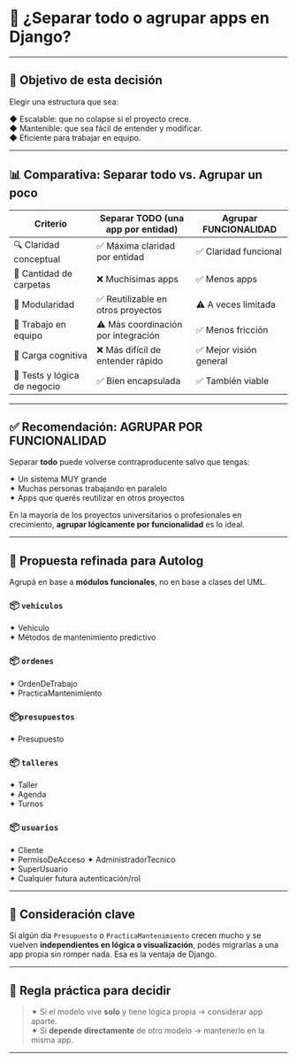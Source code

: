 # 🧠 ¿Separar todo o agrupar apps en Django?

---

## 🎯 Objetivo de esta decisión

Elegir una estructura que sea:

◆ Escalable: que no colapse si el proyecto crece.  
◆ Mantenible: que sea fácil de entender y modificar.  
◆ Eficiente para trabajar en equipo.

---

## 📊 Comparativa: Separar todo vs. Agrupar un poco

| Criterio                         | Separar TODO (una app por entidad) | Agrupar FUNCIONALIDAD |
|----------------------------------|------------------------------------|------------------------|
| 🔍 Claridad conceptual           | ✅ Máxima claridad por entidad      | ✅ Claridad funcional  |
| 📁 Cantidad de carpetas          | ❌ Muchísimas apps                  | ✅ Menos apps           |
| 🧩 Modularidad                   | ✅ Reutilizable en otros proyectos | ⚠️ A veces limitada     |
| 👥 Trabajo en equipo             | ⚠️ Más coordinación por integración| ✅ Menos fricción       |
| 🧠 Carga cognitiva               | ❌ Más difícil de entender rápido  | ✅ Mejor visión general |
| 🧪 Tests y lógica de negocio     | ✅ Bien encapsulada                 | ✅ También viable       |

---

## ✅ Recomendación: AGRUPAR POR FUNCIONALIDAD

Separar **todo** puede volverse contraproducente salvo que tengas:

✦ Un sistema MUY grande  
✦ Muchas personas trabajando en paralelo  
✦ Apps que querés reutilizar en otros proyectos

En la mayoría de los proyectos universitarios o profesionales en crecimiento, **agrupar lógicamente por funcionalidad** es lo ideal.

---

## 🧱 Propuesta refinada para Autolog

Agrupá en base a **módulos funcionales**, no en base a clases del UML.

### 📦 `vehiculos`
✦ Vehiculo  
✦ Métodos de mantenimiento predictivo

### 📦 `ordenes`
✦ OrdenDeTrabajo  
✦ PracticaMantenimiento  

### 📦`presupuestos`
✦ Presupuesto

### 📦 `talleres`
✦ Taller  
✦ Agenda  
✦ Turnos

### 📦 `usuarios`
✦ Cliente  
✦ PermisoDeAcceso
✦ AdministradorTecnico  
✦ SuperUsuario  
✦ Cualquier futura autenticación/rol

---

## 🧠 Consideración clave

Si algún día `Presupuesto` o `PracticaMantenimiento` crecen mucho y se vuelven **independientes en lógica o visualización**, podés migrarlas a una app propia sin romper nada. Esa es la ventaja de Django.

---

## 🧪 Regla práctica para decidir

> ✦ Si el modelo vive **solo** y tiene lógica propia → considerar app aparte.  
> ✦ Si **depende directamente** de otro modelo → mantenerlo en la misma app.

---
